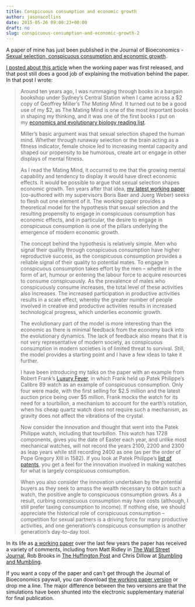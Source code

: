 ```yaml
---
title: Conspicuous consumption and economic growth
author: jasonacollins
date: 2015-05-26 09:00:23+00:00
draft: no
slug: conspicuous-consumption-and-economic-growth-2
---
```


A paper of mine has just been published in the Journal of Bioeconomics - [Sexual selection, conspicuous consumption and economic growth](http://link.springer.com/article/10.1007%2Fs10818-015-9200-9).

[I posted about this article](https://jasoncollins.blog/sexual-selection-conspicuous-consumption-and-economic-growth/) when the working paper was first released, and that post still does a good job of explaining the motivation behind the paper. In that post I wrote:

>Around ten years ago, I was rummaging through books in a bargain bookshop under Sydney’s Central Station when I came across a $2 copy of Geoffrey Miller’s *The Mating Mind*. It turned out to be a good use of my $2, as The Mating Mind is one of the most important books in shaping my thinking, and it was one of the first books I put on my [economics and evolutionary biology reading list](https://jasoncollins.blog/economics-and-evolutionary-biology-reading-list/).
>
>Miller’s basic argument was that sexual selection shaped the human mind. Whether through runaway selection or the brain acting as a fitness indicator, female choice led to increasing mental capacity and shaped our propensity to be humorous, create art or engage in other displays of mental fitness.
>
>As I read the Mating Mind, it occurred to me that the growing mental capability and tendency to display it would have direct economic effects. It would be possible to argue that sexual selection shapes economic growth. Ten years after that idea, [my latest working paper](http://papers.ssrn.com/sol3/papers.cfm?abstract_id=2111740) (co-authored with my supervisors Boris Baer and Juerg Weber) seeks to flesh out one element of it. The working paper provides a theoretical model for the hypothesis that sexual selection and the resulting propensity to engage in conspicuous consumption has economic effects, and in particular, the desire to engage in conspicuous consumption is one of the pillars underlying the emergence of modern economic growth.
>
>The concept behind the hypothesis is relatively simple. Men who signal their quality through conspicuous consumption have higher reproductive success, as the conspicuous consumption provides a reliable signal of their quality to potential mates. To engage in conspicuous consumption takes effort by the men – whether in the form of art, humour or entering the labour force to acquire resources to consume conspicuously. As the prevalence of males who conspicuously consume increases, the total level of these activities also increases. The increased participation in productive activities results in a scale effect, whereby the greater number of people involved in creative and productive activities results in increased technological progress, which underlies economic growth.
>
>The evolutionary part of the model is more interesting than the economic as there is minimal feedback from the economy back into the evolutionary dynamics. The lack of feedback also means that it is not very representative of modern society, as conspicuous consumption in modern societies is of limited threat to survival. Still, the model provides a starting point and I have a few ideas to take it further.
>
>I have been introducing my talks on the paper with an example from Robert Frank’s [Luxury Fever](https://jasoncollins.blog/franks-luxury-fever/), in which Frank held up Patek Philippe’s Calibre 89 watch as an example of conspicuous consumption. Only four were made, with the first selling for $2.5 million and the latest auction price being over $5 million. Frank mocks the watch for its need for a tourbillon, a mechanism to account for the earth’s rotation, when his cheap quartz watch does not require such a mechanism, as gravity does not affect the vibrations of the crystal.
>
>Now consider the innovation and thought that went into the Patek Philippe watch, including that tourbillon. This watch has 1728 components, gives you the date of Easter each year, and unlike most mechanical watches, will not record the years 2100, 2200 and 2300 as leap years while still recording 2400 as one (as per the order of Pope Gregory XIII in 1582). If you look at Patek Philippe’s [list of patents](http://www.patek.com/contents/default/en/patents.html), you get a feel for the innovation involved in making watches for what is largely conspicuous consumption.
>
>When you also consider the innovation undertaken by the potential buyers as they seek to amass the wealth necessary to obtain such a watch, the positive angle to conspicuous consumption grows. As a result, curbing conspicuous consumption may have costs (although, I still prefer taxing consumption to income). If nothing else, we should appreciate the historical role of conspicuous consumption – competition for sexual partners is a driving force for many productive activities, and one generation’s conspicuous consumption is another generation’s day-to-day tool.

In its life as [a working paper](http://papers.ssrn.com/sol3/papers.cfm?abstract_id=2111740) over the last few years the paper has received a variety of comments, including from Matt Ridley in [The Wall Street Journal](http://online.wsj.com/article/SB10001424127887323551004578116903873762428.html), Rob Brooks in [The Huffington Post](http://www.huffingtonpost.com/rob-brooks/sexual-signalling-powers-_b_1845337.html) and Chris Dillow at [Stumbling and Mumbling](http://stumblingandmumbling.typepad.com/stumbling_and_mumbling/2012/10/sex-growth.html).

If you want a copy of the paper and can't get through the Journal of Bioeconomics paywall, you can download [the working paper version](http://papers.ssrn.com/sol3/papers.cfm?abstract_id=2111740) or drop me a line. The major difference between the two versions are that the simulations have been shunted into the electronic supplementary material for final publication.

